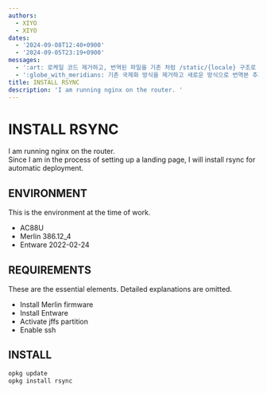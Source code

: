 ```yaml
---
authors:
  - XIYO
  - XIYO
dates:
  - '2024-09-08T12:40+0900'
  - '2024-09-05T23:19+0900'
messages:
  - ':art: 로케일 코드 제거하고, 번역된 파일을 기존 처럼 /static/{locale} 구조로 저장'
  - ':globe_with_meridians: 기존 국제화 방식을 제거하고 새로운 방식으로 번역본 추가'
title: INSTALL RSYNC
description: 'I am running nginx on the router. '
---
```

# INSTALL RSYNC

I am running nginx on the router. \
Since I am in the process of setting up a landing page, I will install rsync for automatic deployment.

## ENVIRONMENT

This is the environment at the time of work.

- AC88U
- Merlin 386.12\_4
- Entware 2022-02-24

## REQUIREMENTS

These are the essential elements. Detailed explanations are omitted.

- Install Merlin firmware
- Install Entware
- Activate jffs partition
- Enable ssh

## INSTALL

```bash
opkg update
opkg install rsync
```

